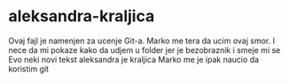 # aleksandra-kraljica
Ovaj fajl je namenjen za ucenje Git-a.
Marko me tera da ucim ovaj smor. 
I nece da mi pokaze kako da udjem u folder jer je bezobraznik i smeje mi se
Evo neki novi tekst aleksandra je kraljica
Marko me je ipak naucio da koristim git